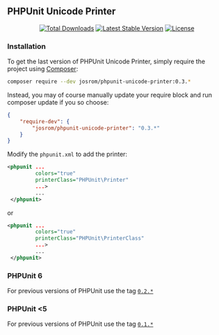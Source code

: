 ## PHPUnit Unicode Printer

<p align="center">
<a href="https://packagist.org/packages/josrom/phpunit-unicode-printer"><img src="https://poser.pugx.org/josrom/phpunit-unicode-printer/d/total.svg" alt="Total Downloads"></a>
<a href="https://packagist.org/packages/josrom/phpunit-unicode-printer"><img src="https://poser.pugx.org/josrom/phpunit-unicode-printer/v/stable.svg" alt="Latest Stable Version"></a>
<a href="https://packagist.org/packages/josrom/phpunit-unicode-printer"><img src="https://poser.pugx.org/josrom/phpunit-unicode-printer/license.svg" alt="License"></a>
</p>

### Installation

To get the last version of PHPUnit Unicode Printer, simply require the project using [Composer](https://getcomposer.org/):

```bash
composer require --dev josrom/phpunit-unicode-printer:0.3.*
```

Instead, you may of course manually update your require block and run composer update if you so choose:

```json
{
    "require-dev": {
        "josrom/phpunit-unicode-printer": "0.3.*"
    }
}
```

Modify the `phpunit.xml` to add the printer:

```xml
<phpunit ...
         colors="true"
         printerClass="PHPUnit\Printer"
         ...>
         ...
 </phpunit>
```

or

```xml
<phpunit ...
         colors="true"
         printerClass="PHPUnit\PrinterClass"
         ...>
         ...
 </phpunit>
```

### PHPUnit 6

For previous versions of PHPUnit use the tag [`0.2.*`](https://github.com/JoseVte/phpunit-unicode-printer/tree/phpunit6)

### PHPUnit <5

For previous versions of PHPUnit use the tag [`0.1.*`](https://github.com/JoseVte/phpunit-unicode-printer/tree/phpunit5)
